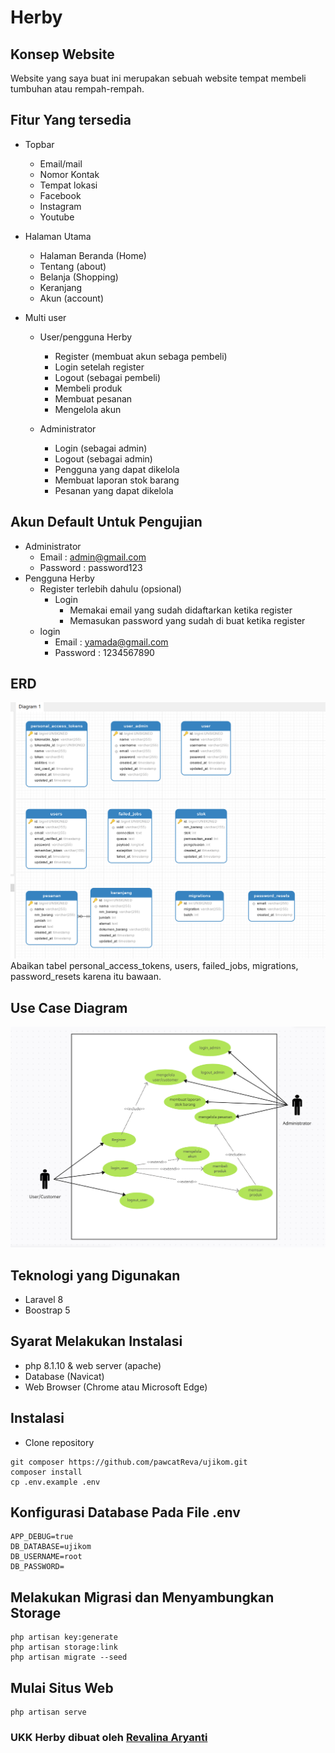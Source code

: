 # Herby

## Konsep Website
Website yang saya buat ini merupakan sebuah website tempat membeli tumbuhan atau rempah-rempah.

## Fitur Yang tersedia
- Topbar
   - Email/mail
   - Nomor Kontak
   - Tempat lokasi
   - Facebook
   - Instagram
   - Youtube
- Halaman Utama
   - Halaman Beranda (Home)
   - Tentang (about)
   - Belanja (Shopping)
   - Keranjang
   - Akun (account)

- Multi user
   - User/pengguna Herby
      - Register (membuat akun sebaga pembeli)
      - Login setelah register
      - Logout (sebagai pembeli)
      - Membeli produk
      - Membuat pesanan
      - Mengelola akun
    
  - Administrator
     - Login (sebagai admin)
     - Logout (sebagai admin)
     - Pengguna yang dapat dikelola
     - Membuat laporan stok barang
     - Pesanan yang dapat dikelola

## Akun Default Untuk Pengujian
- Administrator
     - Email : admin@gmail.com
     - Password : password123
- Pengguna Herby
     - Register terlebih dahulu (opsional)
         - Login
             - Memakai email yang sudah didaftarkan ketika register
             - Memasukan password yang sudah di buat ketika register
     - login
         - Email : yamada@gmail.com
         - Password : 1234567890
## ERD
![Alt text](https://github.com/pawcatReva/ujikom/blob/main/erdujikom.png)
Abaikan tabel personal_access_tokens, users, failed_jobs, 
migrations, password_resets karena itu bawaan.

## Use Case Diagram
![Alt text](https://github.com/pawcatReva/ujikom/blob/main/uml.png)

## Teknologi yang Digunakan
  - Laravel 8
  - Boostrap 5

## Syarat Melakukan Instalasi
  - php 8.1.10 & web server (apache)
  - Database (Navicat)
  - Web Browser (Chrome atau Microsoft Edge)

## Instalasi
  - Clone repository

```
git composer https://github.com/pawcatReva/ujikom.git
composer install
cp .env.example .env
```

## Konfigurasi Database Pada File .env
```
APP_DEBUG=true
DB_DATABASE=ujikom
DB_USERNAME=root
DB_PASSWORD=
```

## Melakukan Migrasi dan Menyambungkan Storage
```
php artisan key:generate
php artisan storage:link
php artisan migrate --seed
```

## Mulai Situs Web
```
php artisan serve
```
### UKK Herby dibuat oleh [Revalina Aryanti](https://www.instagram.com/fh_rev/)
